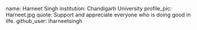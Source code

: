 name: Harneet Singh 
institution: Chandigarh University
profile_pic: Harneet.jpg
quote: Support and appreciate everyone who is doing good in life.
github_user: iharneetsingh
